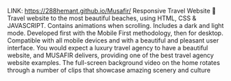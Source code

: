 LINK: https://288hemant.github.io/Musafir/
Responsive Travel Website 🌊
Travel website to the most beautiful beaches, using HTML, CSS & JAVASCRIPT.
Contains animations when scrolling.
Includes a dark and light mode.
Developed first with the Mobile First methodology, then for desktop.
Compatible with all mobile devices and with a beautiful and pleasant user interface.
You would expect a luxury travel agency to have a beautiful website, and MUSAFIR delivers, providing one of the best travel agency website examples. The full-screen background video on the home rotates through a number of clips that showcase amazing scenery and culture
